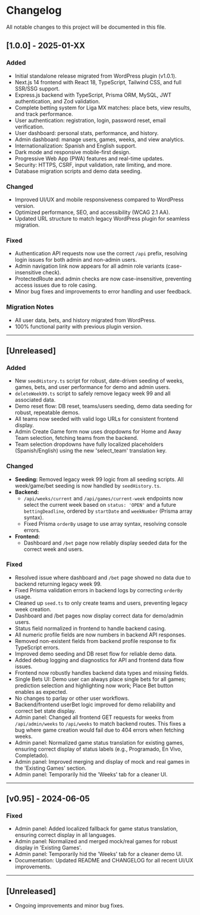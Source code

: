 # Changelog

All notable changes to this project will be documented in this file.

## [1.0.0] - 2025-01-XX
### Added
- Initial standalone release migrated from WordPress plugin (v1.0.1).
- Next.js 14 frontend with React 18, TypeScript, Tailwind CSS, and full SSR/SSG support.
- Express.js backend with TypeScript, Prisma ORM, MySQL, JWT authentication, and Zod validation.
- Complete betting system for Liga MX matches: place bets, view results, and track performance.
- User authentication: registration, login, password reset, email verification.
- User dashboard: personal stats, performance, and history.
- Admin dashboard: manage users, games, weeks, and view analytics.
- Internationalization: Spanish and English support.
- Dark mode and responsive mobile-first design.
- Progressive Web App (PWA) features and real-time updates.
- Security: HTTPS, CSRF, input validation, rate limiting, and more.
- Database migration scripts and demo data seeding.

### Changed
- Improved UI/UX and mobile responsiveness compared to WordPress version.
- Optimized performance, SEO, and accessibility (WCAG 2.1 AA).
- Updated URL structure to match legacy WordPress plugin for seamless migration.

### Fixed
- Authentication API requests now use the correct `/api` prefix, resolving login issues for both admin and non-admin users.
- Admin navigation link now appears for all admin role variants (case-insensitive check).
- ProtectedRoute and admin checks are now case-insensitive, preventing access issues due to role casing.
- Minor bug fixes and improvements to error handling and user feedback.

### Migration Notes
- All user data, bets, and history migrated from WordPress.
- 100% functional parity with previous plugin version.

---

## [Unreleased]
### Added
- New `seedHistory.ts` script for robust, date-driven seeding of weeks, games, bets, and user performance for demo and admin users.
- `deleteWeek99.ts` script to safely remove legacy week 99 and all associated data.
- Demo reset flow: DB reset, teams/users seeding, demo data seeding for robust, repeatable demos.
- All teams now seeded with valid logo URLs for consistent frontend display.
- Admin Create Game form now uses dropdowns for Home and Away Team selection, fetching teams from the backend.
- Team selection dropdowns have fully localized placeholders (Spanish/English) using the new 'select_team' translation key.

### Changed
- **Seeding:** Removed legacy week 99 logic from all seeding scripts. All week/game/bet seeding is now handled by `seedHistory.ts`.
- **Backend:**
  - `/api/weeks/current` and `/api/games/current-week` endpoints now select the current week based on `status: 'OPEN'` and a future `bettingDeadline`, ordered by `startDate` and `weekNumber` (Prisma array syntax).
  - Fixed Prisma `orderBy` usage to use array syntax, resolving console errors.
- **Frontend:**
  - Dashboard and `/bet` page now reliably display seeded data for the correct week and users.

### Fixed
- Resolved issue where dashboard and `/bet` page showed no data due to backend returning legacy week 99.
- Fixed Prisma validation errors in backend logs by correcting `orderBy` usage.
- Cleaned up `seed.ts` to only create teams and users, preventing legacy week creation.
- Dashboard and /bet pages now display correct data for demo/admin users.
- Status field normalized in frontend to handle backend casing.
- All numeric profile fields are now numbers in backend API responses.
- Removed non-existent fields from backend profile response to fix TypeScript errors.
- Improved demo seeding and DB reset flow for reliable demo data.
- Added debug logging and diagnostics for API and frontend data flow issues.
- Frontend now robustly handles backend data types and missing fields.
- Single Bets UI: Demo user can always place single bets for all games; prediction selection and highlighting now work; Place Bet button enables as expected.
- No changes to parlay or other user workflows.
- Backend/frontend userBet logic improved for demo reliability and correct bet state display.
- Admin panel: Changed all frontend GET requests for weeks from `/api/admin/weeks` to `/api/weeks` to match backend routes. This fixes a bug where game creation would fail due to 404 errors when fetching weeks.
- Admin panel: Normalized game status translation for existing games, ensuring correct display of status labels (e.g., Programado, En Vivo, Completado).
- Admin panel: Improved merging and display of mock and real games in the 'Existing Games' section.
- Admin panel: Temporarily hid the 'Weeks' tab for a cleaner UI.

---

## [v0.95] - 2024-06-05
### Fixed
- Admin panel: Added localized fallback for game status translation, ensuring correct display in all languages.
- Admin panel: Normalized and merged mock/real games for robust display in 'Existing Games'.
- Admin panel: Temporarily hid the 'Weeks' tab for a cleaner demo UI.
- Documentation: Updated README and CHANGELOG for all recent UI/UX improvements.

---

## [Unreleased]
- Ongoing improvements and minor bug fixes. 